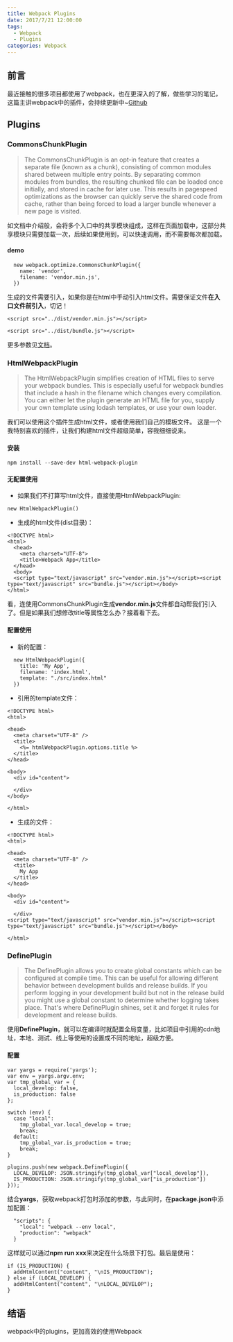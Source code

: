 ```yaml
---
title: Webpack Plugins
date: 2017/7/21 12:00:00
tags:
  - Webpack
  - Plugins
categories: Webpack
---
```


## 前言
最近接触的很多项目都使用了webpack，也在更深入的了解，做些学习的笔记，这篇主讲webpack中的插件，会持续更新中~[Github](https://github.com/JianmingXia/StudyTest/tree/master/TypeScript/demo_2)
<!-- more -->

## Plugins
### CommonsChunkPlugin
> The CommonsChunkPlugin is an opt-in feature that creates a separate file (known as a chunk), consisting of common modules shared between multiple entry points. By separating common modules from bundles, the resulting chunked file can be loaded once initially, and stored in cache for later use. This results in pagespeed optimizations as the browser can quickly serve the shared code from cache, rather than being forced to load a larger bundle whenever a new page is visited.

如文档中介绍般，会将多个入口中的共享模块组成，这样在页面加载中，这部分共享模块只需要加载一次，后续如果使用到，可以快速调用，而不需要每次都加载。

#### demo

```
  new webpack.optimize.CommonsChunkPlugin({
    name: 'vendor',
    filename: 'vendor.min.js',
  })
```
生成的文件需要引入，如果你是在html中手动引入html文件。需要保证文件**在入口文件前引入**，切记！

```
<script src="../dist/vendor.min.js"></script>

<script src="../dist/bundle.js"></script>
```

更多参数见[文档](https://webpack.js.org/plugins/commons-chunk-plugin/)。

### HtmlWebpackPlugin
>The HtmlWebpackPlugin simplifies creation of HTML files to serve your webpack bundles. This is especially useful for webpack bundles that include a hash in the filename which changes every compilation. You can either let the plugin generate an HTML file for you, supply your own template using lodash templates, or use your own loader.

我们可以使用这个插件生成html文件，或者使用我们自己的模板文件。
这是一个我特别喜欢的插件，让我们构建html文件超级简单，容我细细说来。

#### 安装

```
npm install --save-dev html-webpack-plugin
```

#### 无配置使用

- 如果我们不打算写html文件，直接使用HtmlWebpackPlugin:
```
new HtmlWebpackPlugin()
```

- 生成的html文件(dist目录)：
```
<!DOCTYPE html>
<html>
  <head>
    <meta charset="UTF-8">
    <title>Webpack App</title>
  </head>
  <body>
  <script type="text/javascript" src="vendor.min.js"></script><script type="text/javascript" src="bundle.js"></script></body>
</html>
```
看，连使用CommonsChunkPlugin生成**vendor.min.js**文件都自动帮我们引入了。但是如果我们想修改title等属性怎么办？接着看下去。

#### 配置使用

- 新的配置：
```
  new HtmlWebpackPlugin({
    title: 'My App',
    filename: 'index.html',
    template: "./src/index.html"
  })
```



- 引用的template文件：
```
<!DOCTYPE html>
<html>

<head>
  <meta charset="UTF-8" />
  <title>
    <%= htmlWebpackPlugin.options.title %>
  </title>
</head>

<body>
  <div id="content">

  </div>
</body>

</html>
```

- 生成的文件：
```
<!DOCTYPE html>
<html>

<head>
  <meta charset="UTF-8" />
  <title>
    My App
  </title>
</head>

<body>
  <div id="content">

  </div>
<script type="text/javascript" src="vendor.min.js"></script><script type="text/javascript" src="bundle.js"></script></body>

</html>
```

### DefinePlugin
>The DefinePlugin allows you to create global constants which can be configured at compile time. This can be useful for allowing different behavior between development builds and release builds. If you perform logging in your development build but not in the release build you might use a global constant to determine whether logging takes place. That's where DefinePlugin shines, set it and forget it rules for development and release builds.

使用**DefinePlugin**，就可以在编译时就配置全局变量，比如项目中引用的cdn地址，本地、测试、线上等使用的设置成不同的地址，超级方便。

#### 配置
```
var yargs = require('yargs');
var env = yargs.argv.env;
var tmp_global_var = {
  local_develop: false,
  is_production: false
};

switch (env) {
  case "local":
    tmp_global_var.local_develop = true;
    break;
  default:
    tmp_global_var.is_production = true;
    break;
}

plugins.push(new webpack.DefinePlugin({
  LOCAL_DEVELOP: JSON.stringify(tmp_global_var["local_develop"]),
  IS_PRODUCTION: JSON.stringify(tmp_global_var["is_production"])
}));
```

结合**yargs**，获取webpack打包时添加的参数，与此同时，在**package.json**中添加配置：
```
  "scripts": {
    "local": "webpack --env local",
    "production": "webpack"
  }
```

这样就可以通过**npm run xxx**来决定在什么场景下打包。最后是使用：
```
if (IS_PRODUCTION) {
  addHtmlContent("content", "\nIS_PRODUCTION");
} else if (LOCAL_DEVELOP) {
  addHtmlContent("content", "\nLOCAL_DEVELOP");
}
```

## 结语
webpack中的plugins，更加高效的使用Webpack


